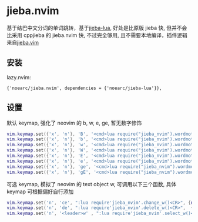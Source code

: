 # jieba.nvim

基于结巴中文分词的单词跳转，基于[jieba-lua](https://github.com/noearc/jieba-lua), 好处是比原版 jieba 快, 但并不会比采用 cppjieba 的 jieba.nvim 快, 不过完全够用, 且不需要本地编译，插件逻辑来自[jieba.vim](https://github.com/kkew3/jieba.vim)

## 安装

lazy.nvim:

```
{'noearc/jieba.nvim', dependencies = {'noearc/jieba-lua'}},
```

## 设置

默认 keymap, 强化了 neovim 的 b, w, e, ge, 暂无数字修饰

```lua
vim.keymap.set({'x', 'n'}, 'B', '<cmd>lua require("jieba_nvim").wordmotion_B()<CR>', {noremap = false, silent = true})
vim.keymap.set({'x', 'n'}, 'b', '<cmd>lua require("jieba_nvim").wordmotion_b()<CR>', {noremap = false, silent = true})
vim.keymap.set({'x', 'n'}, 'w', '<cmd>lua require("jieba_nvim").wordmotion_w()<CR>', {noremap = false, silent = true})
vim.keymap.set({'x', 'n'}, 'W', '<cmd>lua require("jieba_nvim").wordmotion_W()<CR>', {noremap = false, silent = true})
vim.keymap.set({'x', 'n'}, 'E', '<cmd>lua require("jieba_nvim").wordmotion_E()<CR>', {noremap = false, silent = true})
vim.keymap.set({'x', 'n'}, 'e', '<cmd>lua require("jieba_nvim").wordmotion_e()<CR>', {noremap = false, silent = true})
vim.keymap.set({'x', 'n'}, 'ge', '<cmd>lua require("jieba_nvim").wordmotion_ge()<CR>', {noremap = false, silent = true})
vim.keymap.set({'x', 'n'}, 'gE', '<cmd>lua require("jieba_nvim").wordmotion_gE()<CR>', {noremap = false, silent = true})
```

可选 keymap, 模拟了 neovim 的 text object w, 可调用以下三个函数, 具体 keymap 可根据偏好自行添加

```lua
vim.keymap.set('n', 'ce', ":lua require'jieba_nvim'.change_w()<CR>", {noremap = false, silent = true})
vim.keymap.set('n', 'de', ":lua require'jieba_nvim'.delete_w()<CR>",  {noremap = false, silent = true})
vim.keymap.set('n', '<leader>w' , ":lua require'jieba_nvim'.select_w()<CR>", {noremap = false, silent = true})
```
